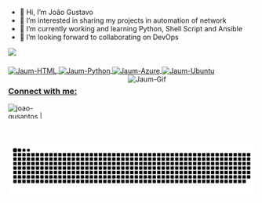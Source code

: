 - 👋 Hi, I’m João Gustavo
- 👀 I’m interested in sharing my projects in automation of network
- 🌱 I’m currently working and learning Python, Shell Script and Ansible
- 💞️ I’m looking forward to collaborating on DevOps

<div>
  <a href="https://github.com/joao-gusantos">
  <img height="180em" src="https://github-readme-stats.vercel.app/api?username=joao-gusantos&show_icons=true&theme=dark&include_all_commits=true&count_private=true"/>
  
</div>
<div style="display: inline_block"><br>
  <img align="center" alt="Jaum-HTML" height="30" width="100" src="https://img.shields.io/badge/HTML-239120?style=for-the-badge&logo=html5&logoColor=white">
  <img align="center" alt="Jaum-Python" height="30" width="100" src="https://img.shields.io/badge/Python-14354C?style=for-the-badge&logo=python&logoColor=white">
  <img align="center" alt="Jaum-Azure" height="30" width="120" src="https://img.shields.io/badge/Microsoft_Azure-0089D6?style=for-the-badge&logo=microsoft-azure&logoColor=white">
  <img align="center" alt="Jaum-Ubuntu" height="30" width="120" src="https://img.shields.io/badge/Ubuntu-E95420?style=for-the-badge&logo=ubuntu&logoColor=white">
  <img align="right" alt="Jaum-Gif" height="140" width="260" src="http://media.giphy.com/media/dbtDDSvWErdf2/giphy.gif">
</div>

### Connect with me:

[<img align="left" alt="joao-gusantos | LinkedIn" height="30" width="100px" src="https://img.shields.io/badge/LinkedIn-0077B5?style=for-the-badge&logo=linkedin&logoColor=white" />][linkedin]


[linkedin]: https://linkedin.com/in/joaogusantos

![Snake animation](https://github.com/joao-gusantos/joao-gusantos/blob/output/github-contribution-grid-snake.svg)
<!---
joao-gusantos/joao-gusantos is a ✨ special ✨ repository because its `README.md` (this file) appears on your GitHub profile.
You can click the Preview link to take a look at your changes.
--->

